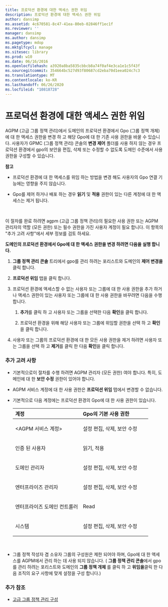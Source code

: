 ```yaml
---
title: 프로덕션 환경에 대한 액세스 권한 위임
description: 프로덕션 환경에 대한 액세스 권한 위임
author: dansimp
ms.assetid: 4c670581-8c47-41ea-80eb-02846ff1ec1f
ms.reviewer: ''
manager: dansimp
ms.author: dansimp
ms.pagetype: mdop
ms.mktglfcycl: manage
ms.sitesec: library
ms.prod: w10
ms.date: 06/16/2016
ms.openlocfilehash: a3920a8ba5835cbbcb8a74f0af4e3ca1e1c5f43f
ms.sourcegitcommit: 354664bc527d93f80687cd2eba70d1eea024c7c3
ms.translationtype: MT
ms.contentlocale: ko-KR
ms.lasthandoff: 06/26/2020
ms.locfileid: "10818728"
---
```

# 프로덕션 환경에 대한 액세스 권한 위임


AGPM (고급 그룹 정책 관리)에서 도메인의 프로덕션 환경에서 Gpo (그룹 정책 개체)에 대 한 액세스 권한을 변경 하 고 해당 Gpo에 대 한 기존 사용 권한을 바꿀 수 있습니다. 사용자가 GPMC (그룹 정책 관리) 콘솔의 **변경 제어** 폴더를 사용 하지 않는 경우 프로덕션 환경에서 gpo의 보안을 편집, 삭제 또는 수정할 수 없도록 도메인 수준에서 사용 권한을 구성할 수 있습니다.

**참고**  
-   프로덕션 환경에 대 한 액세스를 위임 하는 방법을 변경 해도 사용자의 Gpo 연결 기능에는 영향을 주지 않습니다.

-   Gpo를 제어 하거나 배포 하는 경우 **읽기** 및 **적용** 권한이 있는 다른 계정에 대 한 액세스는 제거 됩니다.

 

이 절차를 완료 하려면 agpm (고급 그룹 정책 관리)의 필요한 사용 권한 또는 AGPM 관리자의 역할 (모든 권한) 또는 필수 권한을 가진 사용자 계정이 필요 합니다. 이 항목의 "추가 고려 사항"에서 세부 정보를 검토 하세요.

**도메인의 프로덕션 환경에서 Gpo에 대 한 액세스 권한을 변경 하려면 다음을 실행 합니다.**

1.  **그룹 정책 관리 콘솔** 트리에서 gpo를 관리 하려는 포리스트와 도메인의 **제어 변경을** 클릭 합니다.

2.  **프로덕션 위임** 탭을 클릭 합니다.

3.  프로덕션 환경에 액세스할 수 없는 사용자 또는 그룹에 대 한 사용 권한을 추가 하거나 액세스 권한이 있는 사용자 또는 그룹에 대 한 사용 권한을 바꾸려면 다음을 수행 합니다.

    1.  **추가**를 클릭 하 고 사용자 또는 그룹을 선택한 다음 **확인**을 클릭 합니다.

    2.  프로덕션 환경을 위해 해당 사용자 또는 그룹에 위임할 권한을 선택 하 고 **확인**을 클릭 합니다.

4.  사용자 또는 그룹의 프로덕션 환경에 대 한 모든 사용 권한을 제거 하려면 사용자 또는 그룹을 선택 하 고 **제거**를 클릭 한 다음 **확인**을 클릭 합니다.

### 추가 고려 사항

-   기본적으로이 절차를 수행 하려면 AGPM 관리자 (모든 권한) 여야 합니다. 특히, 도메인에 대 한 **보안 수정** 권한이 있어야 합니다.

-   AGPM 서비스 계정에 대 한 사용 권한은 **프로덕션 위임** 탭에서 변경할 수 없습니다.

-   기본적으로 다음 계정에는 프로덕션 환경의 Gpo에 대 한 사용 권한이 있습니다.

    <table>
    <colgroup>
    <col width="50%" />
    <col width="50%" />
    </colgroup>
    <thead>
    <tr class="header">
    <th align="left">계정</th>
    <th align="left">Gpo의 기본 사용 권한</th>
    </tr>
    </thead>
    <tbody>
    <tr class="odd">
    <td align="left"><p>&lt;AGPM 서비스 계정&gt;</p></td>
    <td align="left"><p>설정 편집, 삭제, 보안 수정</p></td>
    </tr>
    <tr class="even">
    <td align="left"><p>인증 된 사용자</p></td>
    <td align="left"><p>읽기, 적용</p></td>
    </tr>
    <tr class="odd">
    <td align="left"><p>도메인 관리자</p></td>
    <td align="left"><p>설정 편집, 삭제, 보안 수정</p></td>
    </tr>
    <tr class="even">
    <td align="left"><p>엔터프라이즈 관리자</p></td>
    <td align="left"><p>설정 편집, 삭제, 보안 수정</p></td>
    </tr>
    <tr class="odd">
    <td align="left"><p>엔터프라이즈 도메인 컨트롤러</p></td>
    <td align="left"><p>Read</p></td>
    </tr>
    <tr class="even">
    <td align="left"><p>시스템</p></td>
    <td align="left"><p>설정 편집, 삭제, 보안 수정</p></td>
    </tr>
    </tbody>
    </table>

     

-   그룹 정책 작성자 겸 소유자 그룹의 구성원은 제한 되어야 하며, Gpo에 대 한 액세스를 AGPM에서 관리 하는 데 사용 되지 않습니다. ( **그룹 정책 관리 콘솔**에서 gpo를 관리 하려는 포리스트와 도메인의 **그룹 정책 개체** 를 클릭 하 고 **위임을**클릭 한 다음 조직의 요구 사항에 맞게 설정을 구성 합니다.)

### 추가 참조

-   [고급 그룹 정책 관리 구성](configuring-advanced-group-policy-management-agpm40.md)

 

 





